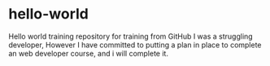 # hello-world
Hello world training repository for training from GitHub
I was a struggling developer, However I have committed to putting a plan in place to complete an web developer course, and i will complete it.
